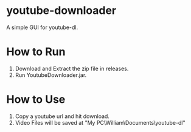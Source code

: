 # youtube-downloader
A simple GUI for youtube-dl.

# How to Run
1. Download and Extract the zip file in releases.
2. Run YoutubeDownloader.jar.

# How to Use
1. Copy a youtube url and hit download.
2. Video Files will be saved at "My PC\William\Documents\youtube-dl"
